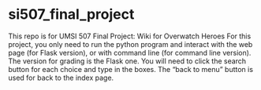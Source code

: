 # si507_final_project
This repo is for UMSI 507 Final Project: Wiki for Overwatch Heroes
For this project, you only need to run the python program and interact with the web page (for Flask version), or with command line (for command line version). The version for grading is the Flask one. You will need to click the search button for each choice and type in the boxes. The “back to menu” button is used for back to the index page.